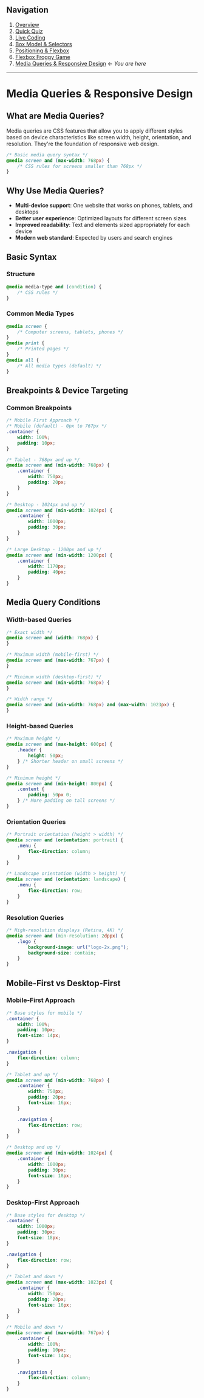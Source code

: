 ## Navigation

1. [Overview](readme.md)
2. [Quick Quiz](./01-quick-quiz.md)
3. [Live Coding](./02-live-coding.md)
4. [Box Model & Selectors](./03-box-model-and-selectors.md)
5. [Positioning & Flexbox](./04-positioning-and-flexbox.md)
6. [Flexbox Froggy Game](./05-flex-froggy-game.md)
7. [Media Queries & Responsive Design](./06-media-queries.md) ← _You are here_

---

# Media Queries & Responsive Design

## What are Media Queries?

Media queries are CSS features that allow you to apply different styles based on device characteristics like screen width, height, orientation, and resolution. They're the foundation of responsive web design.

```css
/* Basic media query syntax */
@media screen and (max-width: 768px) {
    /* CSS rules for screens smaller than 768px */
}
```

## Why Use Media Queries?

-   **Multi-device support**: One website that works on phones, tablets, and desktops
-   **Better user experience**: Optimized layouts for different screen sizes
-   **Improved readability**: Text and elements sized appropriately for each device
-   **Modern web standard**: Expected by users and search engines

## Basic Syntax

### Structure

```css
@media media-type and (condition) {
    /* CSS rules */
}
```

### Common Media Types

```css
@media screen {
    /* Computer screens, tablets, phones */
}
@media print {
    /* Printed pages */
}
@media all {
    /* All media types (default) */
}
```

## Breakpoints & Device Targeting

### Common Breakpoints

```css
/* Mobile First Approach */
/* Mobile (default) - 0px to 767px */
.container {
    width: 100%;
    padding: 10px;
}

/* Tablet - 768px and up */
@media screen and (min-width: 768px) {
    .container {
        width: 750px;
        padding: 20px;
    }
}

/* Desktop - 1024px and up */
@media screen and (min-width: 1024px) {
    .container {
        width: 1000px;
        padding: 30px;
    }
}

/* Large Desktop - 1200px and up */
@media screen and (min-width: 1200px) {
    .container {
        width: 1170px;
        padding: 40px;
    }
}
```

## Media Query Conditions

### Width-based Queries

```css
/* Exact width */
@media screen and (width: 768px) {
}

/* Maximum width (mobile-first) */
@media screen and (max-width: 767px) {
}

/* Minimum width (desktop-first) */
@media screen and (min-width: 768px) {
}

/* Width range */
@media screen and (min-width: 768px) and (max-width: 1023px) {
}
```

### Height-based Queries

```css
/* Maximum height */
@media screen and (max-height: 600px) {
    .header {
        height: 50px;
    } /* Shorter header on small screens */
}

/* Minimum height */
@media screen and (min-height: 800px) {
    .content {
        padding: 50px 0;
    } /* More padding on tall screens */
}
```

### Orientation Queries

```css
/* Portrait orientation (height > width) */
@media screen and (orientation: portrait) {
    .menu {
        flex-direction: column;
    }
}

/* Landscape orientation (width > height) */
@media screen and (orientation: landscape) {
    .menu {
        flex-direction: row;
    }
}
```

### Resolution Queries

```css
/* High-resolution displays (Retina, 4K) */
@media screen and (min-resolution: 2dppx) {
    .logo {
        background-image: url("logo-2x.png");
        background-size: contain;
    }
}
```

## Mobile-First vs Desktop-First

### Mobile-First Approach

```css
/* Base styles for mobile */
.container {
    width: 100%;
    padding: 10px;
    font-size: 14px;
}

.navigation {
    flex-direction: column;
}

/* Tablet and up */
@media screen and (min-width: 768px) {
    .container {
        width: 750px;
        padding: 20px;
        font-size: 16px;
    }

    .navigation {
        flex-direction: row;
    }
}

/* Desktop and up */
@media screen and (min-width: 1024px) {
    .container {
        width: 1000px;
        padding: 30px;
        font-size: 18px;
    }
}
```

### Desktop-First Approach

```css
/* Base styles for desktop */
.container {
    width: 1000px;
    padding: 30px;
    font-size: 18px;
}

.navigation {
    flex-direction: row;
}

/* Tablet and down */
@media screen and (max-width: 1023px) {
    .container {
        width: 750px;
        padding: 20px;
        font-size: 16px;
    }
}

/* Mobile and down */
@media screen and (max-width: 767px) {
    .container {
        width: 100%;
        padding: 10px;
        font-size: 14px;
    }

    .navigation {
        flex-direction: column;
    }
}
```
